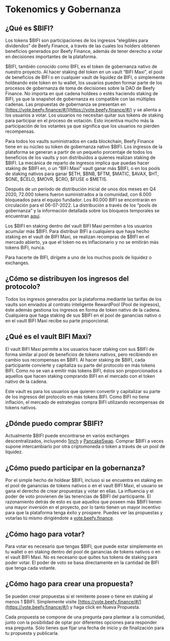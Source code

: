 # Tokenomics y Gobernanza

## **¿Qué es $BIFI?**

Los tokens $BIFI son participaciones de los ingresos “elegibles para dividendos” de Beefy Finance, a través de las cuales los holders obtienen beneficios generados por Beefy Finance, además de tener derecho a votar en decisiones importantes de la plataforma.

$BIFI, también conocido como BIFI, es el token de gobernanza nativo de nuestro proyecto. Al hacer staking del token en un vault “BIFI Maxi”, el pool de beneficios de BIFI o en cualquier vault de liquidez de BIFI, o simplemente holdeando este token en tu wallet, los usuarios pueden formar parte de los procesos de gobernanza de toma de decisiones sobre la DAO de Beefy Finance. No importa en qué cadena holdees o estés haciendo staking de BIFI, ya que la snapshot de gobernanza es compatible con las múltiples cadenas. Las propuestas de gobernanza se presentan en [https://vote.beefy.finance/#/](https://vote.beefy.finance/#/) y se alienta a los usuarios a votar. Los usuarios no necesitan quitar sus tokens de staking para participar en el proceso de votación. Esto incentiva mucho más la participación de los votantes ya que significa que los usuarios no pierden recompensas.

Para todos los vaults suministrados en cada blockchain, Beefy Finance tiene en su núcleo su token de gobernanza nativo $BIFI. Los ingresos de la plataforma se generan a partir de un pequeño porcentaje de todos los beneficios de los vaults y son distribuidos a quienes realizan staking de $BIFI. La mecánica de reparto de ingresos implica que puedas hacer staking de $BIFI en, o un “BIFI Maxi” vault ganar más $BIFI, o en los pools de staking nativos para ganar $ETH, $BNB, $FTM, $MATIC, $AVAX, $HT, $ONE, $CELO, $MOVR, $CRO, $FUSE o $METIS.

Después de un período de distribución inicial de unos dos meses en Q4 2020, 72.000 tokens fueron suministrados a la comunidad, con 8.000 bloqueados para el equipo fundador. Los 80.000 BIFI se encontrarán en circulación para el 06-07-2022. La distribución a través de los “pools de gobernanza” y la información detallada sobre los bloqueos temporales se encuentran [aquí](https://github.com/beefyfinance/beefy-gov).

Los $BIFI en staking dentro del vault BIFI Maxi permiten a los usuarios acumular más $BIFI. Para distribuir BIFI a cualquiera que haya hecho staking en el vault de BIFI Maxi, se realizan recompras de $BIFI en el mercado abierto, ya que el token no es inflacionario y no se emitirán más tokens BIFI, nunca.&#x20;

Para hacerte de BIFI, dirígete a uno de los muchos pools de liquidez o exchanges.

## **¿Cómo se distribuyen los ingresos del protocolo?**

Todos los ingresos generados por la plataforma mediante las tarifas de los vaults son enviados al contrato inteligente RewardPool (Pool de ingresos), éste además gestiona los ingresos en forma de token nativo de la cadena. Cualquiera que haga staking de sus $BIFI en el pool de ganancias nativo o en el vault BIFI Maxi recibe su parte proporcional.

## **¿Qué es el vault BIFI Maxi?**

El vault BIFI Maxi permite a los usuarios hacer staking con sus $BIFI de forma similar al pool de beneficios de tokens nativos, pero recibiendo en cambio sus recompensas en $BIFI. Al hacer staking de $BIFI, cada participante convierte y capitaliza su parte del protocolo en más tokens BIFI. Como no se van a emitir más tokens BIFI, éstos son proporcionados a aquellos que hacen staking comprando BIFI en el mercado con el token nativo de la cadena.

Este vault es para los usuarios que quieren convertir y capitalizar su parte de los ingresos del protocolo en más tokens BIFI. Como BIFI no tiene inflación, el mercado de estrategias compra BIFI utilizando recompensas de tokens nativos.

## **¿Dónde puedo comprar $BIFI?**

Actualmente $BIFI puede encontrarse en varios exchanges descentralizados, incluyendo [1inch](https://1inch.exchange/#/r/0xF4cb25a1FF50E319c267b3E51CBeC2699FB2A43B/BNB/BIFI/?network=56) y [PancakeSwap](https://exchange.pancakeswap.finance/). Comprar $BIFI a veces supone intercambiarlo por otra criptomoneda o token a través de un pool de liquidez.

## **¿Cómo puedo participar en la gobernanza?**

Por el simple hecho de holdear $BIFI, incluso si se encuentra en staking en el pool de ganancias de tokens nativos o en el vault BIFI Maxi, el usuario se gana el derecho de crear propuestas y votar en ellas. La influencia y el poder de voto provienen de las tenencias de $BIFI del participante. El razonamiento detrás de esto es que aquellos que poseen más $BIFI tienen una mayor inversión en el proyecto, por lo tanto tienen un mayor incentivo para que la plataforma tenga éxito y prospere. Puedes ver las propuestas y votarlas tú mismo dirigiéndote a [vote.beefy.finance](https://vote.beefy.finance/).

## **¿Cómo hago para votar?**

Para votar es necesario que tengas $BIFI, que puede estar simplemente en tu wallet o en staking dentro del pool de ganancias de tokens nativos o en el vault BIFI Maxi. No es necesario que quites tus tokens de staking para poder votar. El poder de voto se basa directamente en la cantidad de BIFI que tenga cada votante.

## **¿Cómo hago para crear una propuesta?**

Se pueden crear propuestas si el remitente posee o tiene en staking al menos 1 $BIFI. Simplemente visite [https://vote.beefy.finance/#/](https://vote.beefy.finance/#/) y haga click en Nueva Propuesta.

Cada propuesta se compone de una pregunta para plantear a la comunidad, junto con la posibilidad de optar por diferentes opciones para responder esa pregunta. Sólo tienes que fijar una fecha de inicio y de finalización para tu propuesta y publicarla.
